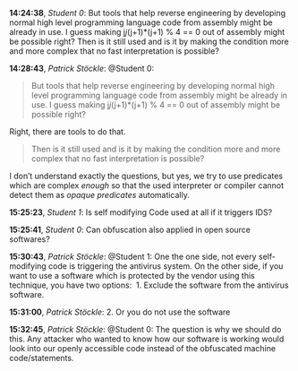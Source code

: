 **14:24:38**, *Student 0*: But tools that help reverse engineering by developing normal high level programming language code from assembly might be already in use. I guess making j*j*(j+1)*(j+1) % 4 == 0 out of assembly might be possible right? Then is it still used and is it by making the condition more and more complex that no fast interpretation is possible?

**14:28:43**, *Patrick Stöckle*: @Student 0:

> But tools that help reverse engineering by developing normal high level programming language code from assembly might be already in use. I guess making j*j*(j+1)*(j+1) % 4 == 0 out of assembly might be possible right?

Right, there are tools to do that.

> Then is it still used and is it by making the condition more and more complex that no fast interpretation is possible?

I don’t understand exactly the questions, but yes, we try to use predicates which are complex *enough* so that the  used interpreter or compiler cannot detect them as *opaque predicates* automatically.


**15:25:23**, *Student 1*: Is self modifying Code used at all if it triggers IDS?

**15:25:41**, *Student 0*: Can obfuscation also applied in open source softwares?

**15:30:43**, *Patrick Stöckle*: @Student 1: One the one side, not every self-modifying code is triggering the antivirus system. On the other side, if you want to use a software which is protected by the vendor using this technique, you have two options:  1. Exclude the software from the antivirus software.

**15:31:00**, *Patrick Stöckle*: 2. Or you do not use the software

**15:32:45**, *Patrick Stöckle*: @Student 0: The question is why we should do this. Any attacker who wanted to know how our software is working would look into our openly accessible code instead of the obfuscated machine code/statements.

